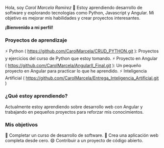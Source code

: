Hola, soy *Carol Marcela Ramírez* 👋
Estoy aprendiendo desarrollo de software y explorando tecnologías como Python, Javascript y Angular. Mi objetivo es mejorar mis habilidades y crear proyectos interesantes.

**¡Bienvenido a mi perfil!**

### **Proyectos de aprendizaje**
⚡ Python ( https://github.com/CarolMarcela/CRUD_PYTHON.git ): Proyectos y ejercicios del curso de Python que estoy tomando.
⚡ Proyecto en Angular ( https://github.com/CarolMarcela/AngularII_Final.git ): Un pequeño proyecto en Angular para practicar lo que he aprendido.
⚡ Inteligencia Artificial ( https://github.com/CarolMarcela/Entrega_Inteligencia_Artificial.git )

### **¿Qué estoy aprendiendo?**
Actualmente estoy aprendiendo sobre desarrollo web con Angular y trabajando en pequeños proyectos para reforzar mis conocimientos.

### **Mis objetivos**
🤔 Completar un curso de desarrollo de software.
💬 Crea una aplicación web completa desde cero.
😄 Contribuir a un proyecto de código abierto.








